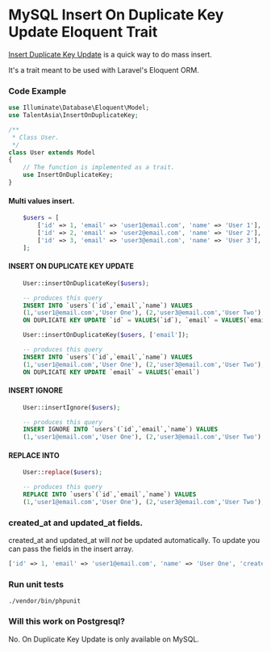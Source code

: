 # MySQL Insert On Duplicate Key Update Eloquent Trait

[Insert Duplicate Key Update](http://dev.mysql.com/doc/refman/5.7/en/insert-on-duplicate.html) is a quick way to do mass insert.

It's a trait meant to be used with Laravel's Eloquent ORM.

### Code Example

```php
use Illuminate\Database\Eloquent\Model;
use TalentAsia\InsertOnDuplicateKey;

/**
 * Class User.
 */
class User extends Model
{
    // The function is implemented as a trait.
    use InsertOnDuplicateKey;
}
```

#### Multi values insert.
```php
    $users = [
        ['id' => 1, 'email' => 'user1@email.com', 'name' => 'User 1'],
        ['id' => 2, 'email' => 'user2@email.com', 'name' => 'User 2'],
        ['id' => 3, 'email' => 'user3@email.com', 'name' => 'User 3'],
    ];
```

#### INSERT ON DUPLICATE KEY UPDATE

```php
    User::insertOnDuplicateKey($users);
```
```sql
    -- produces this query
    INSERT INTO `users`(`id`,`email`,`name`) VALUES
    (1,'user1@email.com','User One'), (2,'user3@email.com','User Two'), (3,'user3email.com','User Three')
    ON DUPLICATE KEY UPDATE `id` = VALUES(`id`), `email` = VALUES(`email`), `name` = VALUES(`name`)
```

```php
    User::insertOnDuplicateKey($users, ['email']);
```
```sql
    -- produces this query
    INSERT INTO `users`(`id`,`email`,`name`) VALUES
    (1,'user1@email.com','User One'), (2,'user3@email.com','User Two'), (3,'user3email.com','User Three')
    ON DUPLICATE KEY UPDATE `email` = VALUES(`email`)
```

#### INSERT IGNORE
```php
    User::insertIgnore($users);
```
```sql
    -- produces this query
    INSERT IGNORE INTO `users`(`id`,`email`,`name`) VALUES
    (1,'user1@email.com','User One'), (2,'user3@email.com','User Two'), (3,'user3email.com','User Three');
```

#### REPLACE INTO
```php
    User::replace($users);
```
```sql
    -- produces this query
    REPLACE INTO `users`(`id`,`email`,`name`) VALUES
    (1,'user1@email.com','User One'), (2,'user3@email.com','User Two'), (3,'user3email.com','User Three');
```

### created_at and updated_at fields.

created_at and updated_at will *not* be updated automatically.  To update you can pass the fields in the insert array.

```php
['id' => 1, 'email' => 'user1@email.com', 'name' => 'User One', 'created_at' => Carbon::now(), 'updated_at' => Carbon::now()]
```

### Run unit tests

```
./vendor/bin/phpunit
```

### Will this work on Postgresql?

No.  On Duplicate Key Update is only available on MySQL.
